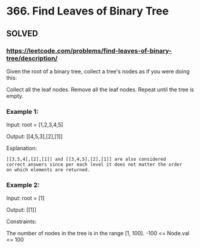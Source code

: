 # 366. Find Leaves of Binary Tree

## SOLVED
### https://leetcode.com/problems/find-leaves-of-binary-tree/description/

Given the root of a binary tree, collect a tree's nodes as if you were doing this:

Collect all the leaf nodes.
Remove all the leaf nodes.
Repeat until the tree is empty.


### Example 1:


Input: root = [1,2,3,4,5]

Output: [[4,5,3],[2],[1]]

Explanation:

    [[3,5,4],[2],[1]] and [[3,4,5],[2],[1]] are also considered 
    correct answers since per each level it does not matter the order 
    on which elements are returned.


### Example 2:

Input: root = [1]

Output: [[1]]


Constraints:

The number of nodes in the tree is in the range [1, 100].
-100 <= Node.val <= 100

